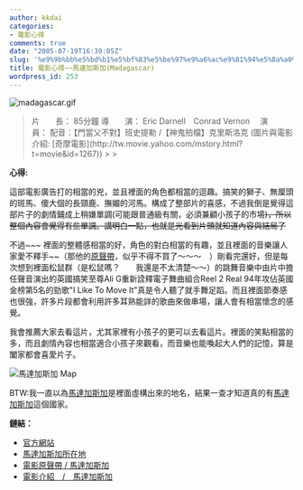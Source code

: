 ```yaml
---
author: kkdai
categories:
- 電影心得
comments: true
date: "2005-07-19T16:39:05Z"
slug: '%e9%9b%bb%e5%bd%b1%e5%bf%83%e5%be%97%e9%a6%ac%e9%81%94%e5%8a%a0%e6%96%af%e5%8a%a0madagascar'
title: 電影心得~~馬達加斯加(Madagascar)
wordpress_id: 253
---
```


![madagascar.gif](http://www.evanlin.com/blog/archives/20050719/madagascar.gif)

<blockquote>片　　長： 85分鐘  
導　　演： Eric Darnell　Conrad Vernon　  
演　　員： 配音：【門當父不對】班史提勒 /【神鬼拍檔】克里斯洛克   
(圖片與電影介紹: [奇摩電影](http://tw.movie.yahoo.com/mstory.html?t=movie&id=1267))
> 
> </blockquote>

**心得:**

這部電影廣告打的相當的兇，並且裡面的角色都相當的逗趣。搞笑的獅子、無厘頭的斑馬、傻大個的長頸鹿、撫媚的河馬。構成了整部片的喜感，不過我倒是覺得這部片子的劇情鋪成上稍嫌單調(可能跟普通級有關，必須兼顧小孩子的市場~~)，所以整個內容會覺得有些單調。講明白一點，也就是光看到片頭就知道內容與結局了~~

不過~~~ 裡面的整體感相當的好，角色的對白相當的有趣，並且裡面的音樂讓人家愛不釋手~~（那他的[原聲帶](http://www.books.com.tw/exep/cdfile.php?item=0020102836)，似乎不得不買了～～～　）剛看完還好，但是每次想到裡面松鼠群（是松鼠嗎？　　我還是不太清楚～～）的跳舞音樂中由片中擔任聲音演出的英國搞笑至尊Ali G重新詮釋電子舞曲組合Reel 2 Real 94年攻佔英國金榜第5名的勁歌"I Like To Move It"真是令人聽了就手舞足蹈。而且裡面節奏感也很強，許多片段都會利用許多耳熟能詳的歌曲來做串場，讓人會有相當懷念的感覺。

我會推薦大家去看這片，尤其家裡有小孩子的更可以去看這片。裡面的笑點相當的多，而且劇情內容也相當適合小孩子來觀看，而音樂也能喚起大人們的記憶，算是闔家都會喜愛片子。

![馬達加斯加
 Map](http://www.worldlanguage.com/CountryMaps/120.gif)

BTW:我一直以為[馬達加斯加](http://www.worldlanguage.com/ChineseTraditional/Countries/Madagascar.htm)是裡面虛構出來的地名，結果一查才知道真的有[馬達加斯加](http://www.worldlanguage.com/ChineseTraditional/Countries/Madagascar.htm)這個國家。

**鏈結：**

  * [官方網站](http://www.uip.com.tw/madagascar/intro.htm)
  * [馬達加斯加所在地](http://www.worldlanguage.com/ChineseTraditional/Countries/Madagascar.htm)
  * [電影原聲帶 / 馬達加斯加](http://www.books.com.tw/exep/cdfile.php?item=0020102836)
  * [電影介紹　/　馬達加斯加](http://tw.movie.yahoo.com/mstory.html?t=movie&id=1267)
